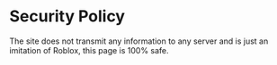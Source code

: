 # Security Policy

The site does not transmit any information to any server and is just an imitation of Roblox, this page is 100% safe.
